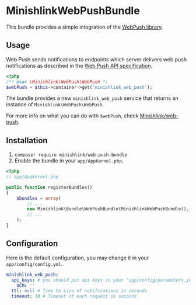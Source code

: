 # MinishlinkWebPushBundle

This bundle provides a simple integration of the [WebPush library](https://github.com/Minishlink/web-push).

## Usage
Web Push sends notifications to endpoints which server delivers web push notifications as described in
the [Web Push API specification](http://www.w3.org/TR/push-api/).

```php
<?php
/** @var \Minishlink\WebPush\WebPush */
$webPush = $this->container->get('minishlink_web_push');
```

The bundle provides a new `minishlink_web_push` service that returns an instance of `Minishlink\WebPush\WebPush`.

For more info on what you can do with `$webPush`, check [Minishlink/web-push](https://github.com/Minishlink/web-push).

## Installation

1. `composer require minishlink/web-push-bundle`
2. Enable the bundle in your `app/AppKernel.php`.

```php
<?php
// app/AppKernel.php

public function registerBundles()
{
    $bundles = array(
        // ...
        new Minishlink\Bundle\WebPushBundle\MinishlinkWebPushBundle(),
        // ...
    );
}
```

## Configuration
Here is the default configuration, you may change it in your `app/config/config.yml`.

```yml
minishlink_web_push:
  api_keys: # you should put api keys in your "app/config/parameters.yml" file
    GCM: ''
  ttl: null # Time to Live of notifications in seconds
  timeout: 10 # Timeout of each request in seconds
```
